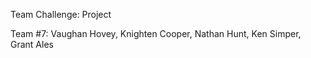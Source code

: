 Team Challenge: Project

Team #7: Vaughan Hovey, Knighten Cooper, Nathan Hunt, Ken Simper, Grant Ales